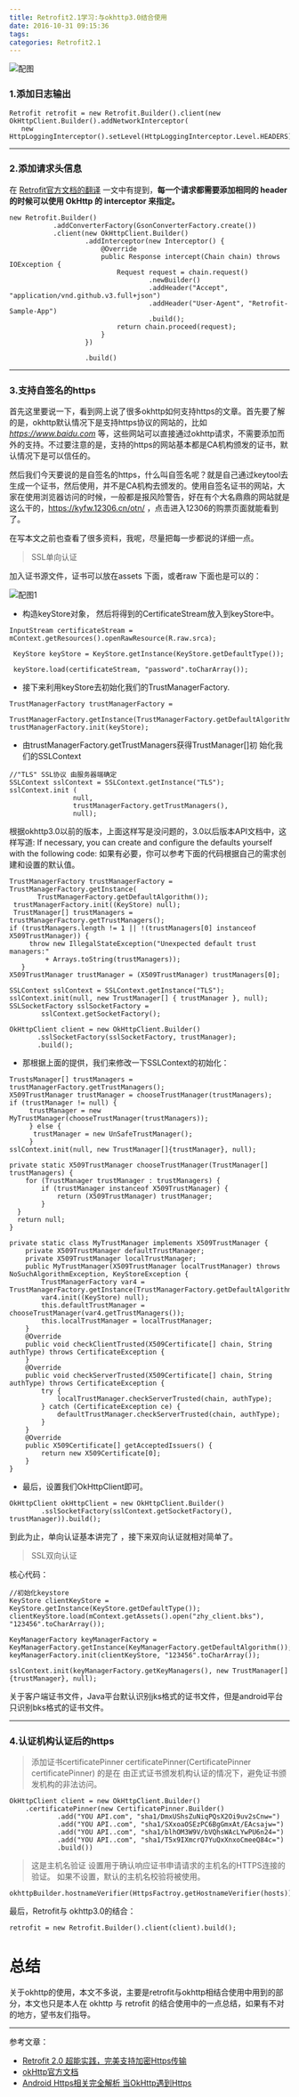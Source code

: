 ```yaml
---
title: Retrofit2.1学习:与okhttp3.0结合使用
date: 2016-10-31 09:15:36
tags:
categories: Retrofit2.1
---
```

![配图](/imgs/2149115-f2becc1a2a11fcfc.jpg)

### 1.添加日志输出


```
Retrofit retrofit = new Retrofit.Builder().client(new OkHttpClient.Builder().addNetworkInterceptor(
   new HttpLoggingInterceptor().setLevel(HttpLoggingInterceptor.Level.HEADERS)).build());
```
<!-- more-->
***
### 2.添加请求头信息

在 [Retrofit官方文档的翻译](http://www.jianshu.com/p/8cf33ad72211) 一文中有提到，**每一个请求都需要添加相同的 header的时候可以使用 OkHttp 的 interceptor 来指定。**

```
new Retrofit.Builder()
           .addConverterFactory(GsonConverterFactory.create())
           .client(new OkHttpClient.Builder()
                   .addInterceptor(new Interceptor() {
                       @Override
                       public Response intercept(Chain chain) throws IOException {
                           Request request = chain.request()
                                   .newBuilder()
                                   .addHeader("Accept", "application/vnd.github.v3.full+json")
                                   .addHeader("User-Agent", "Retrofit-Sample-App")
                                   .build();
                           return chain.proceed(request);
                       }
                   })

                   .build()
```
***
### 3.支持自签名的https 


首先这里要说一下，看到网上说了很多okhttp如何支持https的文章。首先要了解的是，okhttp默认情况下是支持https协议的网站的，比如 *https://www.baidu.com* 等，这些网站可以直接通过okhttp请求，不需要添加而外的支持。不过要注意的是，支持的https的网站基本都是CA机构颁发的证书，默认情况下是可以信任的。

然后我们今天要说的是自签名的https，什么叫自签名呢？就是自己通过keytool去生成一个证书，然后使用，并不是CA机构去颁发的。使用自签名证书的网站，大家在使用浏览器访问的时候，一般都是报风险警告，好在有个大名鼎鼎的网站就是这么干的，https://kyfw.12306.cn/otn/ ，点击进入12306的购票页面就能看到了。

在写本文之前也查看了很多资料，我呢，尽量把每一步都说的详细一点。

>SSL单向认证

加入证书源文件，证书可以放在assets 下面，或者raw 下面也是可以的：

![配图1](/imgs/2149115-a75ab976a221b88c.png)


- 构造keyStore对象， 然后将得到的CertificateStream放入到keyStore中。
```
InputStream certificateStream = mContext.getResources().openRawResource(R.raw.srca);

 KeyStore keyStore = KeyStore.getInstance(KeyStore.getDefaultType());

 keyStore.load(certificateStream, "password".toCharArray());    
```
- 接下来利用keyStore去初始化我们的TrustManagerFactory.

```
TrustManagerFactory trustManagerFactory = 
          TrustManagerFactory.getInstance(TrustManagerFactory.getDefaultAlgorithm()); 
trustManagerFactory.init(keyStore);
```
- 由trustManagerFactory.getTrustManagers获得TrustManager[]初 始化我们的SSLContext
```
//"TLS" SSL协议 由服务器端确定
SSLContext sslContext = SSLContext.getInstance("TLS");
sslContext.init ( 
                null, 
                trustManagerFactory.getTrustManagers(), 
                null);
```
根据okhttp3.0以前的版本，上面这样写是没问题的，3.0以后版本API文档中，这样写道:
If necessary, you can create and configure the defaults yourself with the following code:
如果有必要，你可以参考下面的代码根据自己的需求创建和设置的默认值。

```
TrustManagerFactory trustManagerFactory = TrustManagerFactory.getInstance(
       TrustManagerFactory.getDefaultAlgorithm());
 trustManagerFactory.init((KeyStore) null);
 TrustManager[] trustManagers = trustManagerFactory.getTrustManagers();
if (trustManagers.length != 1 || !(trustManagers[0] instanceof X509TrustManager)) {
     throw new IllegalStateException("Unexpected default trust managers:"
         + Arrays.toString(trustManagers));
   }
X509TrustManager trustManager = (X509TrustManager) trustManagers[0];

SSLContext sslContext = SSLContext.getInstance("TLS");
sslContext.init(null, new TrustManager[] { trustManager }, null);
SSLSocketFactory sslSocketFactory =
        sslContext.getSocketFactory();

OkHttpClient client = new OkHttpClient.Builder()
       .sslSocketFactory(sslSocketFactory, trustManager);
       .build();
```
- 那根据上面的提供，我们来修改一下SSLContext的初始化：
```
TrustsManager[] trustManagers = trustManagerFactory.getTrustManagers();
X509TrustManager trustManager = chooseTrustManager(trustManagers);
if (trustManager != null) {   
     trustManager = new MyTrustManager(chooseTrustManager(trustManagers));
     } else {  
      trustManager = new UnSafeTrustManager();
     }
sslContext.init(null, new TrustManager[]{trustManager}, null);
```

```
private static X509TrustManager chooseTrustManager(TrustManager[] trustManagers) {
    for (TrustManager trustManager : trustManagers) {
        if (trustManager instanceof X509TrustManager) {
            return (X509TrustManager) trustManager;
        }    
  } 
  return null;
}
```

```
private static class MyTrustManager implements X509TrustManager {
    private X509TrustManager defaultTrustManager;
    private X509TrustManager localTrustManager;
    public MyTrustManager(X509TrustManager localTrustManager) throws NoSuchAlgorithmException, KeyStoreException {
        TrustManagerFactory var4 = TrustManagerFactory.getInstance(TrustManagerFactory.getDefaultAlgorithm());
        var4.init((KeyStore) null);
        this.defaultTrustManager = chooseTrustManager(var4.getTrustManagers());
        this.localTrustManager = localTrustManager;
    }
    @Override
    public void checkClientTrusted(X509Certificate[] chain, String authType) throws CertificateException {
    }
    @Override
    public void checkServerTrusted(X509Certificate[] chain, String authType) throws CertificateException {
        try {
            localTrustManager.checkServerTrusted(chain, authType);
        } catch (CertificateException ce) {
            defaultTrustManager.checkServerTrusted(chain, authType);
        }
    }
    @Override
    public X509Certificate[] getAcceptedIssuers() {
        return new X509Certificate[0];
    }
}
```

- 最后，设置我们OkHttpClient即可。

```
OkHttpClient okHttpClient = new OkHttpClient.Builder()
        .sslSocketFactory(sslContext.getSocketFactory(), trustManager)).build();
```
到此为止，单向认证基本讲完了 ，接下来双向认证就相对简单了。

>SSL双向认证

核心代码：
```
//初始化keystore
KeyStore clientKeyStore = KeyStore.getInstance(KeyStore.getDefaultType());
clientKeyStore.load(mContext.getAssets().open("zhy_client.bks"), "123456".toCharArray());

KeyManagerFactory keyManagerFactory = KeyManagerFactory.getInstance(KeyManagerFactory.getDefaultAlgorithm());
keyManagerFactory.init(clientKeyStore, "123456".toCharArray());

sslContext.init(keyManagerFactory.getKeyManagers(), new TrustManager[]{trustManager}, null);
```
关于客户端证书文件，Java平台默认识别jks格式的证书文件，但是android平台只识别bks格式的证书文件。

***
### 4.认证机构认证后的https
>添加证书certificatePinner
certificatePinner(CertificatePinner certificatePinner) 的是在 由正式证书颁发机构认证的情况下，避免证书颁发机构的非法访问。

```
OkHttpClient client = new OkHttpClient.Builder()
    .certificatePinner(new CertificatePinner.Builder()
            .add("YOU API.com", "sha1/DmxUShsZuNiqPQsX2Oi9uv2sCnw=")
            .add("YOU API..com", "sha1/SXxoaOSEzPC6BgGmxAt/EAcsajw=")
            .add("YOU API..com", "sha1/blhOM3W9V/bVQhsWAcLYwPU6n24=")
            .add("YOU API..com", "sha1/T5x9IXmcrQ7YuQxXnxoCmeeQ84c=")
            .build())
```

>这是主机名验证
设置用于确认响应证书申请请求的主机名的HTTPS连接的验证。
如果不设置，默认的主机名校验将被使用。

```
okhttpBuilder.hostnameVerifier(HttpsFactroy.getHostnameVerifier(hosts));
```

最后，Retrofit与 okhttp3.0的结合：
```
retrofit = new Retrofit.Builder().client(client).build();
```

# 总结
关于okhttp的使用，本文不多说，主要是retrofit与okhttp相结合使用中用到的部分，本文也只是本人在 okhttp 与 retrofit 的结合使用中的一点总结，如果有不对的地方，望书友们指导。

***
参考文章：

- [Retrofit 2.0 超能实践，完美支持加密Https传输](http://www.jianshu.com/p/16994e49e2f6)
- [okHttp官方文档](http://square.github.io/okhttp/3.x/okhttp/)
- [Android Https相关完全解析 当OkHttp遇到Https](http://blog.csdn.net/lmj623565791/article/details/48129405)